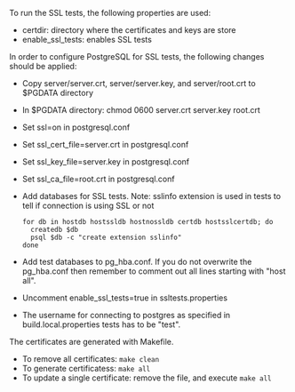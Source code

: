 To run the SSL tests, the following properties are used:

* certdir: directory where the certificates and keys are store
* enable_ssl_tests: enables SSL tests

In order to configure PostgreSQL for SSL tests, the following changes should be applied:

* Copy server/server.crt, server/server.key, and server/root.crt to $PGDATA directory
* In $PGDATA directory: chmod 0600 server.crt server.key root.crt
* Set ssl=on in postgresql.conf
* Set ssl_cert_file=server.crt in postgresql.conf
* Set ssl_key_file=server.key in postgresql.conf
* Set ssl_ca_file=root.crt in postgresql.conf
* Add databases for SSL tests. Note: sslinfo extension is used in tests to tell if connection is using SSL or not

      for db in hostdb hostssldb hostnossldb certdb hostsslcertdb; do
        createdb $db
        psql $db -c "create extension sslinfo"
      done
* Add test databases to pg_hba.conf. If you do not overwrite the pg_hba.conf then remember to comment out all lines
  starting with "host all".
* Uncomment enable_ssl_tests=true in ssltests.properties
* The username for connecting to postgres as specified in build.local.properties tests has to be "test".

The certificates are generated with Makefile.

* To remove all certificates: `make clean`
* To generate certificatess: `make all`
* To update a single certificate: remove the file, and execute `make all`
